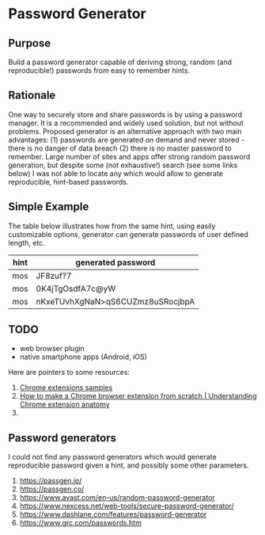 # Password Generator

## Purpose

Build a password generator capable of deriving strong, random (and reproducible!) passwords from easy to remember hints.

## Rationale

One way to securely store and share passwords is by using a password manager. It is a recommended and widely used solution,
but not without problems. Proposed generator is an alternative approach with two main advantages:
(1) passwords are generated on demand and never stored - there is no danger of data breach (2) there is no master password to remember.
Large number of sites and apps offer strong random password generation,
but despite some (not exhaustive!) search (see some links below)
I was not able to locate any which would allow to generate reproducible, hint-based passwords.

## Simple Example

The table below illustrates how from the same hint, using easily customizable options, generator can generate passwords of user defined length, etc.

| hint | generated password |
| -----|------------------- |
| mos  | JF8zuf?7 |
| mos  | 0K4jTgOsdfA7c@yW |
| mos  | nKxeTUvhXgNaN>qS6CUZmz8uSRocjbpA |

## TODO

* web browser plugin
* native smartphone apps (Android, iOS)

Here are pointers to some resources:

1. [Chrome extensions samples](https://github.com/GoogleChrome/chrome-extensions-samples)
1. [How to make a Chrome browser extension from scratch | Understanding Chrome extension anatomy](https://medium.com/front-end-weekly/how-to-make-a-chrome-browser-extension-from-scratch-chrome-extension-development-basics-basic-ba1daee11123)
1.


## Password generators

I could not find any password generators which would generate reproducible password given
a hint, and possibly some other parameters.

1. https://passgen.io/
1. https://passgen.co/
1. https://www.avast.com/en-us/random-password-generator
1. https://www.nexcess.net/web-tools/secure-password-generator/
1. https://www.dashlane.com/features/password-generator
1. https://www.grc.com/passwords.htm

